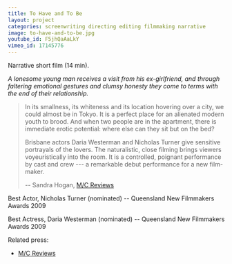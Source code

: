 ```yaml
---
title: To Have and To Be
layout: project
categories: screenwriting directing editing filmmaking narrative
image: to-have-and-to-be.jpg
youtube_id: F5jhQaAaLkY
vimeo_id: 17145776
---
```


Narrative short film (14 min).

_A lonesome young man receives a visit from his ex-girlfriend, and through
faltering emotional gestures and clumsy honesty they come to terms with the end
of their relationship._

> In its smallness, its whiteness and its location hovering over a city, we
> could almost be in Tokyo. It is a perfect place for an alienated modern youth
> to brood. And when two people are in the apartment, there is immediate erotic
> potential: where else can they sit but on the bed?
>
> Brisbane actors Daria Westerman and Nicholas Turner give sensitive portrayals
> of the lovers. The naturalistic, close filming brings viewers voyeuristically
> into the room. It is a controlled, poignant performance by cast and crew ---
> a remarkable debut performance for a new film-maker.
>
> -- Sandra Hogan, [M/C Reviews][mc]

Best Actor, Nicholas Turner (nominated) -- Queensland New Filmmakers Awards 2009

Best Actress, Daria Westerman (nominated) -- Queensland New Filmmakers Awards 2009

Related press:

- [M/C Reviews][mc]

[mc]: http://reviews.media-culture.org.au/modules.php?name=News&file=article&sid=2991
